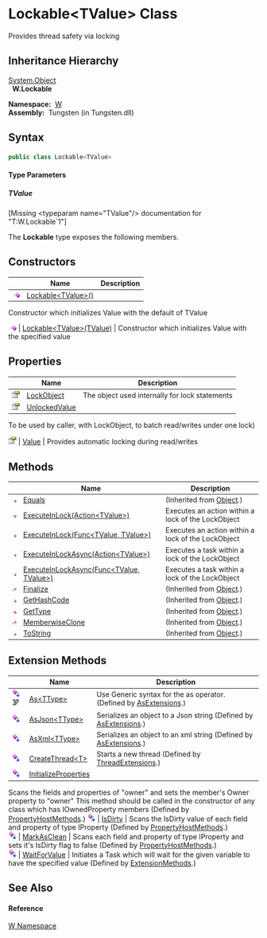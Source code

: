 Lockable&lt;TValue> Class
=========================
  
Provides thread safety via locking



Inheritance Hierarchy
---------------------
[System.Object][1]  
  **W.Lockable<TValue>**  

  **Namespace:**  [W][2]  
  **Assembly:**  Tungsten (in Tungsten.dll)

Syntax
------

```csharp
public class Lockable<TValue>

```

#### Type Parameters

##### *TValue*

[Missing &lt;typeparam name="TValue"/> documentation for "T:W.Lockable`1"]


The **Lockable<TValue>** type exposes the following members.


Constructors
------------

                 | Name                             | Description                                                    
---------------- | -------------------------------- | -------------------------------------------------------------- 
![Public method] | [Lockable&lt;TValue>()][3]       | 
Constructor which initializes Value with the default of TValue
 
![Public method] | [Lockable&lt;TValue>(TValue)][4] | Constructor which initializes Value with the specified value   


Properties
----------

                   | Name               | Description                                                                 
------------------ | ------------------ | --------------------------------------------------------------------------- 
![Public property] | [LockObject][5]    | The object used internally for lock statements                              
![Public property] | [UnlockedValue][6] | 
To be used by caller, with LockObject, to batch read/writes under one lock)
 
![Public property] | [Value][7]         | 
Provides automatic locking during read/writes
                           


Methods
-------

                    | Name                                              | Description                                        
------------------- | ------------------------------------------------- | -------------------------------------------------- 
![Public method]    | [Equals][8]                                       | (Inherited from [Object][1].)                      
![Public method]    | [ExecuteInLock(Action&lt;TValue>)][9]             | Executes an action within a lock of the LockObject 
![Public method]    | [ExecuteInLock(Func&lt;TValue, TValue>)][10]      | Executes an action within a lock of the LockObject 
![Public method]    | [ExecuteInLockAsync(Action&lt;TValue>)][11]       | Executes a task within a lock of the LockObject    
![Public method]    | [ExecuteInLockAsync(Func&lt;TValue, TValue>)][12] | Executes a task within a lock of the LockObject    
![Protected method] | [Finalize][13]                                    | (Inherited from [Object][1].)                      
![Public method]    | [GetHashCode][14]                                 | (Inherited from [Object][1].)                      
![Public method]    | [GetType][15]                                     | (Inherited from [Object][1].)                      
![Protected method] | [MemberwiseClone][16]                             | (Inherited from [Object][1].)                      
![Public method]    | [ToString][17]                                    | (Inherited from [Object][1].)                      


Extension Methods
-----------------

                                          | Name                       | Description                                                                                                                                                                                                                      
----------------------------------------- | -------------------------- | -------------------------------------------------------------------------------------------------------------------------------------------------------------------------------------------------------------------------------- 
![Public Extension Method]![Code example] | [As&lt;TType>][18]         | Use Generic syntax for the as operator. (Defined by [AsExtensions][19].)                                                                                                                                                         
![Public Extension Method]                | [AsJson&lt;TType>][20]     | Serializes an object to a Json string (Defined by [AsExtensions][19].)                                                                                                                                                           
![Public Extension Method]                | [AsXml&lt;TType>][21]      | Serializes an object to an xml string (Defined by [AsExtensions][19].)                                                                                                                                                           
![Public Extension Method]                | [CreateThread&lt;T>][22]   | Starts a new thread (Defined by [ThreadExtensions][23].)                                                                                                                                                                         
![Public Extension Method]                | [InitializeProperties][24] | 
Scans the fields and properties of "owner" and sets the member's Owner property to "owner" This method should be called in the constructor of any class which has IOwnedProperty members
 (Defined by [PropertyHostMethods][25].) 
![Public Extension Method]                | [IsDirty][26]              | 
Scans the IsDirty value of each field and property of type IProperty
 (Defined by [PropertyHostMethods][25].)                                                                                                                 
![Public Extension Method]                | [MarkAsClean][27]          | 
Scans each field and property of type IProperty and sets it's IsDirty flag to false
 (Defined by [PropertyHostMethods][25].)                                                                                                  
![Public Extension Method]                | [WaitForValue][28]         | Initiates a Task which will wait for the given variable to have the specified value (Defined by [ExtensionMethods][29].)                                                                                                         


See Also
--------

#### Reference
[W Namespace][2]  

[1]: http://msdn.microsoft.com/en-us/library/e5kfa45b
[2]: ../README.md
[3]: _ctor.md
[4]: _ctor_1.md
[5]: LockObject.md
[6]: UnlockedValue.md
[7]: Value.md
[8]: http://msdn.microsoft.com/en-us/library/bsc2ak47
[9]: ExecuteInLock.md
[10]: ExecuteInLock_1.md
[11]: ExecuteInLockAsync.md
[12]: ExecuteInLockAsync_1.md
[13]: http://msdn.microsoft.com/en-us/library/4k87zsw7
[14]: http://msdn.microsoft.com/en-us/library/zdee4b3y
[15]: http://msdn.microsoft.com/en-us/library/dfwy45w9
[16]: http://msdn.microsoft.com/en-us/library/57ctke0a
[17]: http://msdn.microsoft.com/en-us/library/7bxwbwt2
[18]: ../AsExtensions/As__1.md
[19]: ../AsExtensions/README.md
[20]: ../AsExtensions/AsJson__1.md
[21]: ../AsExtensions/AsXml__1.md
[22]: ../../W.Threading/ThreadExtensions/CreateThread__1.md
[23]: ../../W.Threading/ThreadExtensions/README.md
[24]: ../PropertyHostMethods/InitializeProperties.md
[25]: ../PropertyHostMethods/README.md
[26]: ../PropertyHostMethods/IsDirty.md
[27]: ../PropertyHostMethods/MarkAsClean.md
[28]: ../ExtensionMethods/WaitForValue.md
[29]: ../ExtensionMethods/README.md
[Public method]: ../../_icons/pubmethod.gif "Public method"
[Public property]: ../../_icons/pubproperty.gif "Public property"
[Protected method]: ../../_icons/protmethod.gif "Protected method"
[Public Extension Method]: ../../_icons/pubextension.gif "Public Extension Method"
[Code example]: ../../_icons/CodeExample.png "Code example"